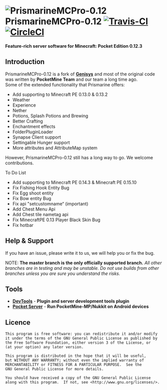 ![PrismarineMCPro-0.12](https://avatars0.githubusercontent.com/u/15969613?v=3&s=200) PrismarineMCPro-0.12 [![Travis-CI](https://travis-ci.org/PrismarineMC/Prismarine-0.12.svg?branch=master)](https://travis-ci.org/PrismarineMC/Prismarine-0.12) [![CircleCI](https://circleci.com/gh/PrismarineMC/Prismarine-0.12.svg?style=svg)](https://circleci.com/gh/PrismarineMC/Prismarine-0.12)
===================

__Feature-rich server software for Minecraft: Pocket Edition 0.12.3__

Introduction
-------------
PrismarineMCPro-0.12 is a fork of **[Genisys]([https://github.com/iTXTech/Genisys])** and most of the original code was written by **PocketMine Team** and our team a long time ago.<br>
Some of the extended functionality that Prismarine offers:

* Add supporting to Minecraft PE 0.13.0 & 0.13.2
* Weather
* Experience
* Nether
* Potions, Splash Potions and Brewing
* Better Crafting
* Enchantment effects
* FolderPluginLoader
* Synapse Client support
* Settingable Hunger support
* More attributes and AttributeMap system

However, PrismarineMCPro-0.12 still has a long way to go. We welcome contributions.

To Do List
* Add supporting to Minecraft PE 0.14.3 & Minecraft PE 0.15.10
* Fix Fishing Hook Entity Bug
* Fix Egg shoot entity
* Fix Bow entity Bug
* Fix api "setcustomname“ (important)
* Add Chest Menu Api
* Add Chest tile nametag api
* Fix MinecraftPE 0.13 Player Black Skin Bug
* Fix hotbar

Help & Support
-------------
If you have an issue, please write it to us, we will help you or fix the bug.

NOTE: **The master branch is the only officially supported branch.**
_All other branches are in testing and may be unstable. Do not use builds from other branches unless you are sure you understand the risks._

Tools
-------------
* **[DevTools](https://github.com/PocketMine/DevTools)** - **Plugin and server development tools plugin**
* **[Pocket Server](https://github.com/fengberd/MinecraftPEServer)** - **Run PocketMine-MP/Nukkit on Android devices**

Licence
-------------
	This program is free software: you can redistribute it and/or modify
	it under the terms of the GNU General Public License as published by
	the Free Software Foundation, either version 3 of the License, or
	(at your option) any later version.

	This program is distributed in the hope that it will be useful,
	but WITHOUT ANY WARRANTY; without even the implied warranty of
	MERCHANTABILITY or FITNESS FOR A PARTICULAR PURPOSE.  See the
	GNU General Public License for more details.

	You should have received a copy of the GNU General Public License
	along with this program.  If not, see <http://www.gnu.org/licenses/>.

